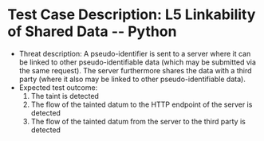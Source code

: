 # Test Case Description: L5 Linkability of Shared Data -- Python
- Threat description: A pseudo-identifier is sent to a server where it can be linked to other pseudo-identifiable data (which may be submitted via the same request). The server furthermore shares the data with a third party (where it also may be linked to other pseudo-identifiable data).
- Expected test outcome:
  1. The taint is detected
  2. The flow of the tainted datum to the HTTP endpoint of the server is detected
  3. The flow of the tainted datum from the server to the third party is detected